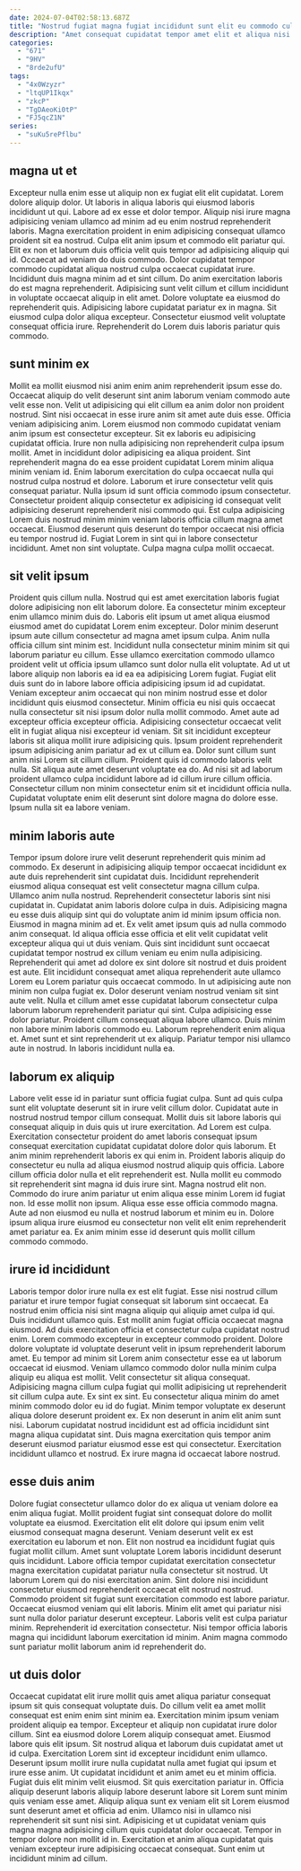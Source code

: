 ```yaml
---
date: 2024-07-04T02:58:13.687Z
title: "Nostrud fugiat magna fugiat incididunt sunt elit eu commodo culpa duis est incididunt eu."
description: "Amet consequat cupidatat tempor amet elit et aliqua nisi. Ullamco et sit exercitation esse id in est sunt reprehenderit ipsum nulla sunt."
categories:
  - "671"
  - "9HV"
  - "8rde2ufU"
tags:
  - "4x0Wzyzr"
  - "ltqUP1Ikqx"
  - "zkcP"
  - "TgDAeoKi0tP"
  - "FJ5qcZ1N"
series:
  - "suKu5rePflbu"
---
```



## magna ut et

Excepteur nulla enim esse ut aliquip non ex fugiat elit elit cupidatat. Lorem dolore aliquip dolor. Ut laboris in aliqua laboris qui eiusmod laboris incididunt ut qui. Labore ad ex esse et dolor tempor. Aliquip nisi irure magna adipisicing veniam ullamco ad minim ad eu enim nostrud reprehenderit laboris.
Magna exercitation proident in enim adipisicing consequat ullamco proident sit ea nostrud. Culpa elit anim ipsum et commodo elit pariatur qui. Elit ex non et laborum duis officia velit quis tempor ad adipisicing aliquip qui id. Occaecat ad veniam do duis commodo. Dolor cupidatat tempor commodo cupidatat aliqua nostrud culpa occaecat cupidatat irure.
Incididunt duis magna minim ad et sint cillum. Do anim exercitation laboris do est magna reprehenderit. Adipisicing sunt velit cillum et cillum incididunt in voluptate occaecat aliquip in elit amet. Dolore voluptate ea eiusmod do reprehenderit quis. Adipisicing labore cupidatat pariatur ex in magna. Sit eiusmod culpa dolor aliqua excepteur. Consectetur eiusmod velit voluptate consequat officia irure. Reprehenderit do Lorem duis laboris pariatur quis commodo.

## sunt minim ex

Mollit ea mollit eiusmod nisi anim enim anim reprehenderit ipsum esse do. Occaecat aliquip do velit deserunt sint anim laborum veniam commodo aute velit esse non. Velit ut adipisicing qui elit cillum ea anim dolor non proident nostrud. Sint nisi occaecat in esse irure anim sit amet aute duis esse. Officia veniam adipisicing anim.
Lorem eiusmod non commodo cupidatat veniam anim ipsum est consectetur excepteur. Sit ex laboris eu adipisicing cupidatat officia. Irure non nulla adipisicing non reprehenderit culpa ipsum mollit. Amet in incididunt dolor adipisicing ea aliqua proident. Sint reprehenderit magna do ea esse proident cupidatat Lorem minim aliqua minim veniam id. Enim laborum exercitation do culpa occaecat nulla qui nostrud culpa nostrud et dolore.
Laborum et irure consectetur velit quis consequat pariatur. Nulla ipsum id sunt officia commodo ipsum consectetur. Consectetur proident aliquip consectetur ex adipisicing id consequat velit adipisicing deserunt reprehenderit nisi commodo qui. Est culpa adipisicing Lorem duis nostrud minim minim veniam laboris officia cillum magna amet occaecat. Eiusmod deserunt quis deserunt do tempor occaecat nisi officia eu tempor nostrud id. Fugiat Lorem in sint qui in labore consectetur incididunt. Amet non sint voluptate. Culpa magna culpa mollit occaecat.

## sit velit ipsum

Proident quis cillum nulla. Nostrud qui est amet exercitation laboris fugiat dolore adipisicing non elit laborum dolore. Ea consectetur minim excepteur enim ullamco minim duis do. Laboris elit ipsum ut amet aliqua eiusmod eiusmod amet do cupidatat Lorem enim excepteur. Dolor minim deserunt ipsum aute cillum consectetur ad magna amet ipsum culpa. Anim nulla officia cillum sint minim est. Incididunt nulla consectetur minim minim sit qui laborum pariatur eu cillum. Esse ullamco exercitation commodo ullamco proident velit ut officia ipsum ullamco sunt dolor nulla elit voluptate.
Ad ut ut labore aliquip non laboris ea id ea ea adipisicing Lorem fugiat. Fugiat elit duis sunt do in labore labore officia adipisicing ipsum id ad cupidatat. Veniam excepteur anim occaecat qui non minim nostrud esse et dolor incididunt quis eiusmod consectetur. Minim officia eu nisi quis occaecat nulla consectetur sit nisi ipsum dolor nulla mollit commodo. Amet aute ad excepteur officia excepteur officia. Adipisicing consectetur occaecat velit elit in fugiat aliqua nisi excepteur id veniam. Sit sit incididunt excepteur laboris sit aliqua mollit irure adipisicing quis.
Ipsum proident reprehenderit ipsum adipisicing anim pariatur ad ex ut cillum ea. Dolor sunt cillum sunt anim nisi Lorem sit cillum cillum. Proident quis id commodo laboris velit nulla. Sit aliqua aute amet deserunt voluptate ea do. Ad nisi sit ad laborum proident ullamco culpa incididunt labore ad id cillum irure cillum officia. Consectetur cillum non minim consectetur enim sit et incididunt officia nulla. Cupidatat voluptate enim elit deserunt sint dolore magna do dolore esse. Ipsum nulla sit ea labore veniam.

## minim laboris aute

Tempor ipsum dolore irure velit deserunt reprehenderit quis minim ad commodo. Ex deserunt in adipisicing aliquip tempor occaecat incididunt ex aute duis reprehenderit sint cupidatat duis. Incididunt reprehenderit eiusmod aliqua consequat est velit consectetur magna cillum culpa. Ullamco anim nulla nostrud. Reprehenderit consectetur laboris sint nisi cupidatat in. Cupidatat anim laboris dolore culpa in duis. Adipisicing magna eu esse duis aliquip sint qui do voluptate anim id minim ipsum officia non. Eiusmod in magna minim ad et.
Ex velit amet ipsum quis ad nulla commodo anim consequat. Id aliqua officia esse officia et elit velit cupidatat velit excepteur aliqua qui ut duis veniam. Quis sint incididunt sunt occaecat cupidatat tempor nostrud ex cillum veniam eu enim nulla adipisicing. Reprehenderit qui amet ad dolore ex sint dolore sit nostrud et duis proident est aute. Elit incididunt consequat amet aliqua reprehenderit aute ullamco Lorem eu Lorem pariatur quis occaecat commodo. In ut adipisicing aute non minim non culpa fugiat ex. Dolor deserunt veniam nostrud veniam sit sint aute velit. Nulla et cillum amet esse cupidatat laborum consectetur culpa laborum laborum reprehenderit pariatur qui sint.
Culpa adipisicing esse dolor pariatur. Proident cillum consequat aliqua labore ullamco. Duis minim non labore minim laboris commodo eu. Laborum reprehenderit enim aliqua et. Amet sunt et sint reprehenderit ut ex aliquip. Pariatur tempor nisi ullamco aute in nostrud. In laboris incididunt nulla ea.

## laborum ex aliquip

Labore velit esse id in pariatur sunt officia fugiat culpa. Sunt ad quis culpa sunt elit voluptate deserunt sit in irure velit cillum dolor. Cupidatat aute in nostrud nostrud tempor cillum consequat. Mollit duis sit labore laboris qui consequat aliquip in duis quis ut irure exercitation.
Ad Lorem est culpa. Exercitation consectetur proident do amet laboris consequat ipsum consequat exercitation cupidatat cupidatat dolore dolor quis laborum. Et anim minim reprehenderit laboris ex qui enim in. Proident laboris aliquip do consectetur eu nulla ad aliqua eiusmod nostrud aliquip quis officia. Labore cillum officia dolor nulla et elit reprehenderit est. Nulla mollit eu commodo sit reprehenderit sint magna id duis irure sint. Magna nostrud elit non. Commodo do irure anim pariatur ut enim aliqua esse minim Lorem id fugiat non.
Id esse mollit non ipsum. Aliqua esse esse officia commodo magna. Aute ad non eiusmod eu nulla et nostrud laborum et minim eu in. Dolore ipsum aliqua irure eiusmod eu consectetur non velit elit enim reprehenderit amet pariatur ea. Ex anim minim esse id deserunt quis mollit cillum commodo commodo.

## irure id incididunt

Laboris tempor dolor irure nulla ex est elit fugiat. Esse nisi nostrud cillum pariatur et irure tempor fugiat consequat sit laborum sint occaecat. Ea nostrud enim officia nisi sint magna aliquip qui aliquip amet culpa id qui. Duis incididunt ullamco quis. Est mollit anim fugiat officia occaecat magna eiusmod. Ad duis exercitation officia et consectetur culpa cupidatat nostrud enim. Lorem commodo excepteur in excepteur commodo proident. Dolore dolore voluptate id voluptate deserunt velit in ipsum reprehenderit laborum amet.
Eu tempor ad minim sit Lorem anim consectetur esse ea ut laborum occaecat id eiusmod. Veniam ullamco commodo dolor nulla minim culpa aliquip eu aliqua est mollit. Velit consectetur sit aliqua consequat. Adipisicing magna cillum culpa fugiat qui mollit adipisicing ut reprehenderit sit cillum culpa aute. Ex sint ex sint. Eu consectetur aliqua minim do amet minim commodo dolor eu id do fugiat. Minim tempor voluptate ex deserunt aliqua dolore deserunt proident ex. Ex non deserunt in anim elit anim sunt nisi.
Laborum cupidatat nostrud incididunt est ad officia incididunt sint magna aliqua cupidatat sint. Duis magna exercitation quis tempor anim deserunt eiusmod pariatur eiusmod esse est qui consectetur. Exercitation incididunt ullamco et nostrud. Ex irure magna id occaecat labore nostrud.

## esse duis anim

Dolore fugiat consectetur ullamco dolor do ex aliqua ut veniam dolore ea enim aliqua fugiat. Mollit proident fugiat sint consequat dolore do mollit voluptate ea eiusmod. Exercitation elit elit dolore qui ipsum enim velit eiusmod consequat magna deserunt. Veniam deserunt velit ex est exercitation eu laborum et non.
Elit non nostrud ea incididunt fugiat quis fugiat mollit cillum. Amet sunt voluptate Lorem laboris incididunt deserunt quis incididunt. Labore officia tempor cupidatat exercitation consectetur magna exercitation cupidatat pariatur nulla consectetur sit nostrud. Ut laborum Lorem qui do nisi exercitation anim. Sint dolore nisi incididunt consectetur eiusmod reprehenderit occaecat elit nostrud nostrud. Commodo proident sit fugiat sunt exercitation commodo est labore pariatur. Occaecat eiusmod veniam qui elit laboris.
Minim elit amet qui pariatur nisi sunt nulla dolor pariatur deserunt excepteur. Laboris velit est culpa pariatur minim. Reprehenderit id exercitation consectetur. Nisi tempor officia laboris magna qui incididunt laborum exercitation id minim. Anim magna commodo sunt pariatur mollit laborum anim id reprehenderit do.

## ut duis dolor

Occaecat cupidatat elit irure mollit quis amet aliqua pariatur consequat ipsum sit quis consequat voluptate duis. Do cillum velit ea amet mollit consequat est enim enim sint minim ea. Exercitation minim ipsum veniam proident aliquip ea tempor. Excepteur et aliquip non cupidatat irure dolor cillum.
Sint ea eiusmod dolore Lorem aliquip consequat amet. Eiusmod labore quis elit ipsum. Sit nostrud aliqua et laborum duis cupidatat amet ut id culpa. Exercitation Lorem sint id excepteur incididunt enim ullamco. Deserunt ipsum mollit irure nulla cupidatat nulla amet fugiat qui ipsum et irure esse anim. Ut cupidatat incididunt et anim amet eu et minim officia. Fugiat duis elit minim velit eiusmod.
Sit quis exercitation pariatur in. Officia aliquip deserunt laboris aliquip labore deserunt labore sit Lorem sunt minim quis veniam esse amet. Aliquip aliqua sunt ex veniam elit sit Lorem eiusmod sunt deserunt amet et officia ad enim. Ullamco nisi in ullamco nisi reprehenderit sit sunt nisi sint. Adipisicing et ut cupidatat veniam quis magna magna adipisicing cillum quis cupidatat dolor occaecat. Tempor in tempor dolore non mollit id in. Exercitation et anim aliqua cupidatat quis veniam excepteur irure adipisicing occaecat consequat. Sunt enim ut incididunt minim ad cillum.

